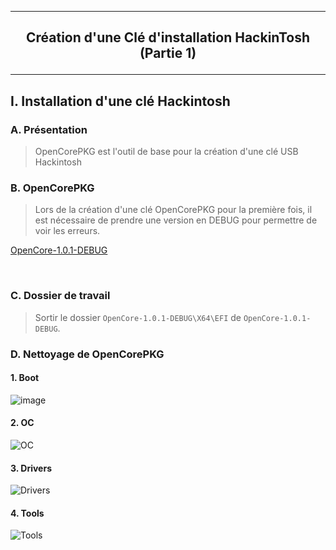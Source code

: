 ---------------------------------------------------------------------------------------------------------------------
## <p align='center'> Création d'une Clé d'installation HackinTosh (Partie 1) </p>

---------------------------------------------------------------------------------------------------------------------
## I. Installation d'une clé Hackintosh
### A. Présentation
> OpenCorePKG est l'outil de base pour la création d'une clé USB Hackintosh

### B. OpenCorePKG
> Lors de la création d'une clé OpenCorePKG pour la première fois, il est nécessaire de prendre une version en DEBUG pour permettre de voir les erreurs.

[OpenCore-1.0.1-DEBUG](https://github.com/acidanthera/OpenCorePkg/releases/download/1.0.1/OpenCore-1.0.1-DEBUG.zip)

<br />

### C. Dossier de travail
> Sortir le dossier `OpenCore-1.0.1-DEBUG\X64\EFI` de `OpenCore-1.0.1-DEBUG`. 

### D. Nettoyage de OpenCorePKG
#### 1. Boot
![image](https://github.com/user-attachments/assets/b83dce55-acd6-450a-8bce-811b4e021c69)

#### 2. OC
![OC](https://github.com/user-attachments/assets/f3d3d7e0-33e3-4548-b239-b3298b4b19a3)


#### 3. Drivers
![Drivers](https://github.com/user-attachments/assets/86ad5806-8a56-4528-9710-efce67c95617)

#### 4. Tools
![Tools](https://github.com/user-attachments/assets/9652c83a-3446-4dec-b6fa-a496b5ccfdf6)
